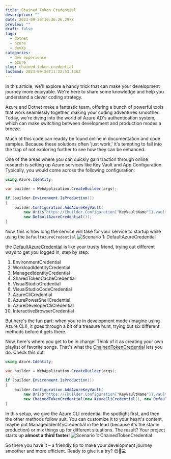 ```yaml
---
title: Chained Token Credential
description: ""
date: 2023-09-26T10:36:26.297Z
preview: ""
draft: false
tags:
  - dotnet
  - azure
  - devXp
categories:
  - dev experience
  - azure
slug: chained-token-credential
lastmod: 2023-09-26T11:22:53.146Z
---
```

In this article, we'll explore a handy trick that can make your development journey more enjoyable. We're here to share some knowledge and help you understand a clever coding strategy.

Azure and Dotnet make a fantastic team, offering a bunch of powerful tools that work seamlessly together, making your coding adventures smoother. Today, we're diving into the world of Azure AD's authentication system, which can make switching between development and production modes a breeze.

Much of this code can readily be found online in documentation and code samples. Because these solutions often 'just work,' it's tempting to fall into the trap of not exploring further to see how they can be enhanced.

One of the areas where you can quickly gain traction through online research is setting up Azure services like Key Vault and App Configuration. Typically, you would come across the following configuration:

```csharp
using Azure.Identity;

var builder = WebApplication.CreateBuilder(args);

if (builder.Environment.IsProduction())
{
    builder.Configuration.AddAzureKeyVault(
        new Uri($"https://{builder.Configuration["KeyVaultName"]}.vault.azure.net/"),
        new DefaultAzureCredential());
}
```
Now, this is how long the service will take for your service to startup while using the ```DefaultAzureCredential```
![Scenario 1: DefaultAzureCredential](/chained-token-credential/Screenshot%202023-09-26%20124932.png)

the [DefaultAzureCredential](https://learn.microsoft.com/en-us/dotnet/api/azure.identity.defaultazurecredential?view=azure-dotnet) is like your trusty friend, trying out different ways to get you logged in, step by step:

1. EnvironmentCredential
2. WorkloadIdentityCredential
3. ManagedIdentityCredential
4. SharedTokenCacheCredential
5. VisualStudioCredential
6. VisualStudioCodeCredential
7. AzureCliCredential
8. AzurePowerShellCredential
9. AzureDeveloperCliCredential
10. InteractiveBrowserCredential

But here's the fun part: when you're in development mode (imagine using Azure CLI), it goes through a bit of a treasure hunt, trying out six different methods before it gets there.

Now, here's where you get to be in charge! Think of it as creating your own playlist of favorite songs. That's what the [ChainedTokenCredential](https://learn.microsoft.com/nl-nl/javascript/api/@azure/identity/chainedtokencredential?view=azure-node-latest)
lets you do. Check this out:

```csharp
using Azure.Identity;

var builder = WebApplication.CreateBuilder(args);

if (builder.Environment.IsProduction())
{
    builder.Configuration.AddAzureKeyVault(
        new Uri($"https://{builder.Configuration["KeyVaultName"]}.vault.azure.net/"),
        new ChainedTokenCredential(new AzureCliCredential(), new DefaultAzureCredential()));
}
```

In this setup, we give the Azure CLI credential the spotlight first, and then the other methods follow suit. You can customize it to your heart's content, maybe put ManagedIdentityCredential in the lead (because it's the star in production) or mix things up for different situations. The result? Your project starts up **almost a third faster**!
![Scenario 1: ChainedTokenCredential](/chained-token-credential/Screenshot%202023-09-26%20124738.png)

So there you have it – a friendly tip to make your development journey smoother and more efficient. Ready to give it a try? 😊🚀💻

